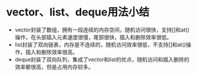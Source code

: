 # vector、list、deque用法小结

- vector封装了数组，拥有一段连续的内存空间，随机访问很快，支持[]和at()操作，在头部插入元素速度很慢，尾部很快，插入和删除效率很低。
- list封装了双向链表，内存是不连续的，随机访问效率很低，不支持[]和at()操作，插入和删除效率很高。
- deque封装了双向队列，集成了vector和list的优点，随机访问和插入删除的效率都很高，但是占用内存较多。
